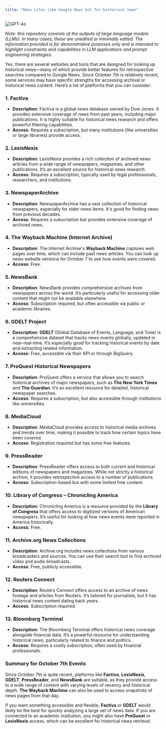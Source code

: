 ```yaml
---
title: "News sites like Google News but for historical news"
---
```

![GPT-4o](https://img.shields.io/badge/GPT--4o-3333FF?style=for-the-badge&logo=openai&logoColor=white)



*Note: this repository consists of the outputs of large language models (LLMs). In many cases, these are unedited or minimally edited. The information provided is for demonstrative purposes only and is intended to highlight constraints and capabilities in LLM applications and prompt engineering strategies.*


Yes, there are several websites and tools that are designed for looking up historical news—many of which provide better features for retrospective searches compared to Google News. Since October 7th is relatively recent, some services may have specific strengths for accessing archival or historical news content. Here’s a list of platforms that you can consider:

### 1. **Factiva**
   - **Description**: Factiva is a global news database owned by Dow Jones. It provides extensive coverage of news from past years, including major publications. It is highly suitable for historical news research and offers powerful filtering capabilities.
   - **Access**: Requires a subscription, but many institutions (like universities or large libraries) provide access.

### 2. **LexisNexis**
   - **Description**: LexisNexis provides a rich collection of archived news articles from a wide range of newspapers, magazines, and other publications. It’s an excellent source for historical news research.
   - **Access**: Requires a subscription, typically used by legal professionals, researchers, and institutions.

### 3. **NewspaperArchive**
   - **Description**: NewspaperArchive has a vast collection of historical newspapers, especially for older news items. It's good for finding news from previous decades.
   - **Access**: Requires a subscription but provides extensive coverage of archived news.

### 4. **The Wayback Machine (Internet Archive)**
   - **Description**: The Internet Archive's **Wayback Machine** captures web pages over time, which can include past news articles. You can look up news website versions for October 7 to see how events were covered.
   - **Access**: Free.

### 5. **NewsBank**
   - **Description**: NewsBank provides comprehensive archives from newspapers across the world. It’s particularly useful for accessing older content that might not be available elsewhere.
   - **Access**: Subscription required, but often accessible via public or academic libraries.

### 6. **GDELT Project**
   - **Description**: **GDELT** (Global Database of Events, Language, and Tone) is a comprehensive dataset that tracks news events globally, updated in near-real-time. It’s especially good for tracking historical events by date and extracting related information.
   - **Access**: Free, accessible via their API or through BigQuery.

### 7. **ProQuest Historical Newspapers**
   - **Description**: ProQuest offers a service that allows you to search historical archives of major newspapers, such as **The New York Times** and **The Guardian**. It’s an excellent resource for detailed, historical newspaper searches.
   - **Access**: Requires a subscription, but also accessible through institutions like universities.

### 8. **MediaCloud**
   - **Description**: MediaCloud provides access to historical media archives and trends over time, making it possible to track how certain topics have been covered.
   - **Access**: Registration required but has some free features.

### 9. **PressReader**
   - **Description**: PressReader offers access to both current and historical editions of newspapers and magazines. While not strictly a historical archive, it provides retrospective access to a number of publications.
   - **Access**: Subscription-based but with some limited free content.

### 10. **Library of Congress – Chronicling America**
   - **Description**: Chronicling America is a resource provided by the **Library of Congress** that offers access to digitized versions of American newspapers. It’s useful for looking at how news events were reported in America historically.
   - **Access**: Free.

### 11. **Archive.org News Collections**
   - **Description**: Archive.org includes news collections from various broadcasters and sources. You can use their search tool to find archived video and audio broadcasts.
   - **Access**: Free, publicly accessible.

### 12. **Reuters Connect**
   - **Description**: Reuters Connect offers access to an archive of news footage and articles from Reuters. It’s tailored for journalists, but it has historical news content dating back years.
   - **Access**: Subscription required.

### 13. **Bloomberg Terminal**
   - **Description**: The Bloomberg Terminal offers historical news coverage alongside financial data. It’s a powerful resource for understanding historical news, particularly related to finance and politics.
   - **Access**: Requires a costly subscription, often used by financial professionals.

### Summary for October 7th Events
Since October 7th is quite recent, platforms like **Factiva**, **LexisNexis**, **GDELT**, **PressReader**, and **NewsBank** are suitable, as they provide access to a wide range of content with varying levels of recency and historical depth. **The Wayback Machine** can also be used to access snapshots of news pages from that day.

If you want something accessible and flexible, **Factiva** or **GDELT** would likely be the best for quickly analyzing a large set of news data. If you are connected to an academic institution, you might also have **ProQuest** or **LexisNexis** access, which can be excellent for historical news retrieval.